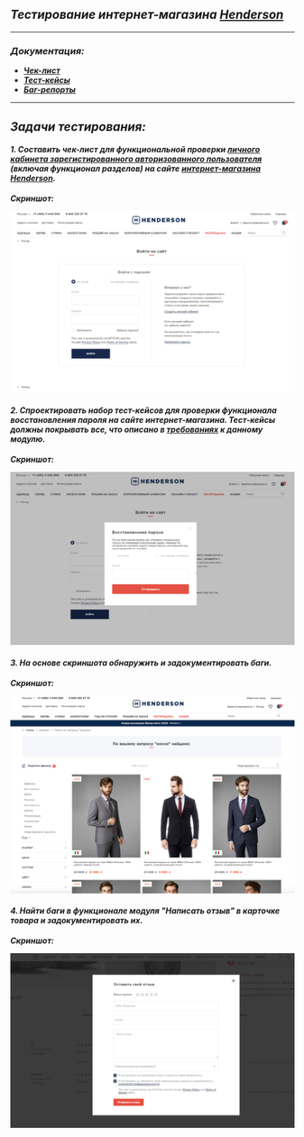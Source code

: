 ## _Тестирование интернет-магазина [Henderson](https://henderson.ru/)_
___

### _Документация:_

- ***[Чек-лист](https://docs.google.com/spreadsheets/d/169-iLSXHYwdAQtEjf11zfMLYVz3MYA5KpXpc1T_DD18/edit?usp=sharing)***
- ***[Тест-кейсы](https://docs.google.com/spreadsheets/d/1r8aHi79hh7IxssH0jLjMP7O9PDOloXV9OrI7xCdOebE/edit?usp=sharing)***
- ***[Баг-репорты](https://github.com/ValeriyaPolukhina/Task_test_2/issues)***
___

## _Задачи тестирования:_

#### _1. Составить чек-лист для функциональной проверки [личного кабинета зарегистированного авторизованного пользователя](https://henderson.ru/hlogin/) (включая функционал разделов) на сайте [интернет-магазина Henderson](https://henderson.ru/)._

***Скриншот:***

![](pic/1.png)

#### _2. Спроектировать набор тест-кейсов для проверки функционала восстановления пароля на сайте интернет-магазина. Тест-кейсы должны покрывать все, что описано в [требованиях](https://drive.google.com/file/d/10YLZB4hOfImnEgFJWsENzPe7wfGkHJ2M/view?usp=sharing) к данному модулю._

***Скриншот:***

![](pic/2.png)

#### _3. На основе скриншота обнаружить и задокументировать баги._

***Скриншот:***

![](pic/3.png)

#### _4. Найти баги в функционале модуля "Написать отзыв" в карточке товара и задокументировать их._

***Скриншот:***

![](pic/4.png)
